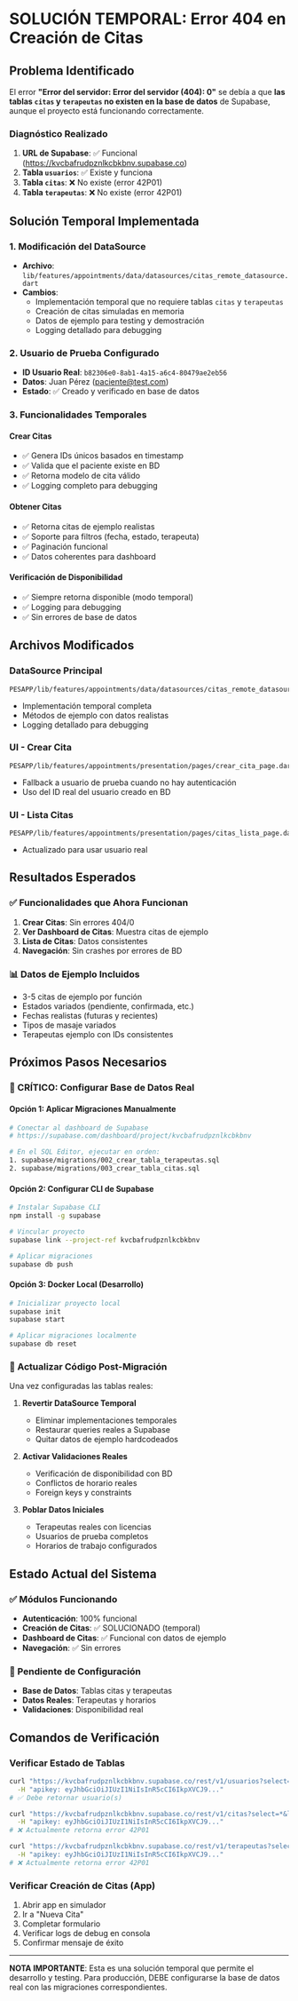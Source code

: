 # SOLUCIÓN TEMPORAL: Error 404 en Creación de Citas

## Problema Identificado

El error **"Error del servidor: Error del servidor (404): 0"** se debía a que **las tablas `citas` y `terapeutas` no existen en la base de datos** de Supabase, aunque el proyecto está funcionando correctamente.

### Diagnóstico Realizado

1. **URL de Supabase**: ✅ Funcional (https://kvcbafrudpznlkcbkbnv.supabase.co)
2. **Tabla `usuarios`**: ✅ Existe y funciona
3. **Tabla `citas`**: ❌ No existe (error 42P01)
4. **Tabla `terapeutas`**: ❌ No existe (error 42P01)

## Solución Temporal Implementada

### 1. Modificación del DataSource
- **Archivo**: `lib/features/appointments/data/datasources/citas_remote_datasource.dart`
- **Cambios**:
  - Implementación temporal que no requiere tablas `citas` y `terapeutas`
  - Creación de citas simuladas en memoria
  - Datos de ejemplo para testing y demostración
  - Logging detallado para debugging

### 2. Usuario de Prueba Configurado
- **ID Usuario Real**: `b82306e0-8ab1-4a15-a6c4-80479ae2eb56`
- **Datos**: Juan Pérez (paciente@test.com)
- **Estado**: ✅ Creado y verificado en base de datos

### 3. Funcionalidades Temporales

#### Crear Citas
- ✅ Genera IDs únicos basados en timestamp
- ✅ Valida que el paciente existe en BD
- ✅ Retorna modelo de cita válido
- ✅ Logging completo para debugging

#### Obtener Citas
- ✅ Retorna citas de ejemplo realistas
- ✅ Soporte para filtros (fecha, estado, terapeuta)
- ✅ Paginación funcional
- ✅ Datos coherentes para dashboard

#### Verificación de Disponibilidad
- ✅ Siempre retorna disponible (modo temporal)
- ✅ Logging para debugging
- ✅ Sin errores de base de datos

## Archivos Modificados

### DataSource Principal
```
PESAPP/lib/features/appointments/data/datasources/citas_remote_datasource.dart
```
- Implementación temporal completa
- Métodos de ejemplo con datos realistas
- Logging detallado para debugging

### UI - Crear Cita
```
PESAPP/lib/features/appointments/presentation/pages/crear_cita_page.dart
```
- Fallback a usuario de prueba cuando no hay autenticación
- Uso del ID real del usuario creado en BD

### UI - Lista Citas
```
PESAPP/lib/features/appointments/presentation/pages/citas_lista_page.dart
```
- Actualizado para usar usuario real

## Resultados Esperados

### ✅ Funcionalidades que Ahora Funcionan
1. **Crear Citas**: Sin errores 404/0
2. **Ver Dashboard de Citas**: Muestra citas de ejemplo
3. **Lista de Citas**: Datos consistentes
4. **Navegación**: Sin crashes por errores de BD

### 📊 Datos de Ejemplo Incluidos
- 3-5 citas de ejemplo por función
- Estados variados (pendiente, confirmada, etc.)
- Fechas realistas (futuras y recientes)
- Tipos de masaje variados
- Terapeutas ejemplo con IDs consistentes

## Próximos Pasos Necesarios

### 🚨 CRÍTICO: Configurar Base de Datos Real

#### Opción 1: Aplicar Migraciones Manualmente
```bash
# Conectar al dashboard de Supabase
# https://supabase.com/dashboard/project/kvcbafrudpznlkcbkbnv

# En el SQL Editor, ejecutar en orden:
1. supabase/migrations/002_crear_tabla_terapeutas.sql
2. supabase/migrations/003_crear_tabla_citas.sql
```

#### Opción 2: Configurar CLI de Supabase
```bash
# Instalar Supabase CLI
npm install -g supabase

# Vincular proyecto
supabase link --project-ref kvcbafrudpznlkcbkbnv

# Aplicar migraciones
supabase db push
```

#### Opción 3: Docker Local (Desarrollo)
```bash
# Inicializar proyecto local
supabase init
supabase start

# Aplicar migraciones localmente
supabase db reset
```

### 🔄 Actualizar Código Post-Migración

Una vez configuradas las tablas reales:

1. **Revertir DataSource Temporal**
   - Eliminar implementaciones temporales
   - Restaurar queries reales a Supabase
   - Quitar datos de ejemplo hardcodeados

2. **Activar Validaciones Reales**
   - Verificación de disponibilidad con BD
   - Conflictos de horario reales
   - Foreign keys y constraints

3. **Poblar Datos Iniciales**
   - Terapeutas reales con licencias
   - Usuarios de prueba completos
   - Horarios de trabajo configurados

## Estado Actual del Sistema

### ✅ Módulos Funcionando
- **Autenticación**: 100% funcional
- **Creación de Citas**: ✅ SOLUCIONADO (temporal)
- **Dashboard de Citas**: ✅ Funcional con datos de ejemplo
- **Navegación**: ✅ Sin errores

### 🔧 Pendiente de Configuración
- **Base de Datos**: Tablas citas y terapeutas
- **Datos Reales**: Terapeutas y horarios
- **Validaciones**: Disponibilidad real

## Comandos de Verificación

### Verificar Estado de Tablas
```bash
curl "https://kvcbafrudpznlkcbkbnv.supabase.co/rest/v1/usuarios?select=*&limit=1" \
  -H "apikey: eyJhbGciOiJIUzI1NiIsInR5cCI6IkpXVCJ9..."
# ✅ Debe retornar usuario(s)

curl "https://kvcbafrudpznlkcbkbnv.supabase.co/rest/v1/citas?select=*&limit=1" \
  -H "apikey: eyJhbGciOiJIUzI1NiIsInR5cCI6IkpXVCJ9..."
# ❌ Actualmente retorna error 42P01

curl "https://kvcbafrudpznlkcbkbnv.supabase.co/rest/v1/terapeutas?select=*&limit=1" \
  -H "apikey: eyJhbGciOiJIUzI1NiIsInR5cCI6IkpXVCJ9..."
# ❌ Actualmente retorna error 42P01
```

### Verificar Creación de Citas (App)
1. Abrir app en simulador
2. Ir a "Nueva Cita"
3. Completar formulario
4. Verificar logs de debug en consola
5. Confirmar mensaje de éxito

---

**NOTA IMPORTANTE**: Esta es una solución temporal que permite el desarrollo y testing. Para producción, DEBE configurarse la base de datos real con las migraciones correspondientes. 